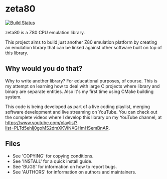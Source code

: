 # zeta80

[![Build Status](https://travis-ci.org/danirod/zeta80.svg)](https://travis-ci.org/danirod/zeta80)

zeta80 is a Z80 CPU emulation library.

This project aims to build just another Z80 emulation platform by creating an
emulation library that can be linked against other software built on top of
this library.

## Why would you do that?

Why to write another library? For educational purposes, of course. This is my
attempt on learning how to deal with large C projects where library and binary
are separate entities. Also it's my first time using CMake building system.

This code is being developed as part of a live coding playlist, merging
software development and live streaming on YouTube. You can check out the
complete videos where I develop this library on my YouTube channel, at
https://www.youtube.com/playlist?list=PLTd5ehIj0goMS2dmXKViNXGHmHSemBnAR.

## Files

* See 'COPYING' for copying conditions.
* See 'INSTALL' for a quick install guide.
* See 'BUGS' for information on how to report bugs.
* See 'AUTHORS' for information on authors and maintainers.

